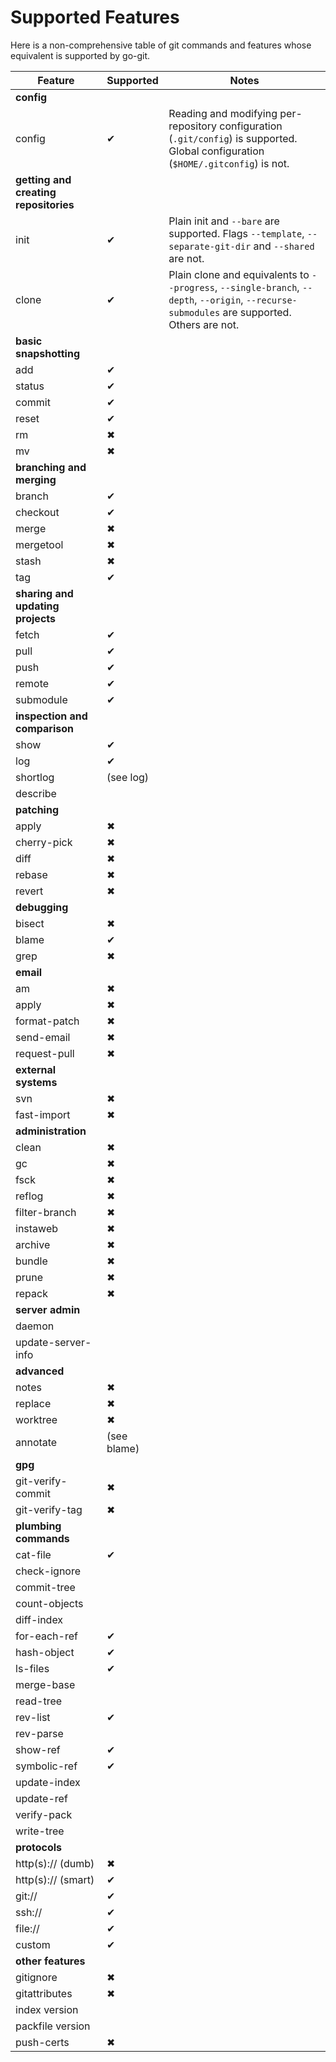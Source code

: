 Supported Features
==================

Here is a non-comprehensive table of git commands and features whose equivalent
is supported by go-git.

| Feature | Supported | Notes |
|---------|-----------|-------|
| **config** ||
| config | ✔ | Reading and modifying per-repository configuration (`.git/config`) is supported. Global configuration (`$HOME/.gitconfig`) is not. |
| **getting and creating repositories** ||
| init | ✔ | Plain init and `--bare` are supported. Flags `--template`, `--separate-git-dir` and `--shared` are not. |
| clone | ✔ | Plain clone and equivalents to `--progress`,  `--single-branch`, `--depth`, `--origin`, `--recurse-submodules` are supported. Others are not. | 
| **basic snapshotting** ||
| add | ✔ |
| status | ✔ |
| commit | ✔ |
| reset | ✔ |
| rm | ✖ |
| mv | ✖ |
| **branching and merging** ||
| branch | ✔ |
| checkout | ✔ |
| merge | ✖ |
| mergetool | ✖ |
| stash | ✖ |
| tag | ✔ |
| **sharing and updating projects** ||
| fetch | ✔ |
| pull | ✔ |
| push | ✔ |
| remote | ✔ |
| submodule | ✔ |
| **inspection and comparison** ||
| show | ✔ |
| log | ✔ |
| shortlog | (see log) |
| describe | |
| **patching** ||
| apply | ✖ |
| cherry-pick | ✖ |
| diff | ✖ |
| rebase | ✖ |
| revert | ✖ |
| **debugging** ||
| bisect | ✖ |
| blame | ✔ |
| grep | ✖ |
| **email** ||
| am | ✖ |
| apply | ✖ |
| format-patch | ✖ |
| send-email | ✖ |
| request-pull | ✖ |
| **external systems** ||
| svn | ✖ |
| fast-import | ✖ |
| **administration** ||
| clean | ✖ |
| gc | ✖ |
| fsck | ✖ |
| reflog | ✖ |
| filter-branch | ✖ |
| instaweb | ✖ |
| archive | ✖ |
| bundle | ✖ |
| prune | ✖ |
| repack | ✖ |
| **server admin** ||
| daemon | |
| update-server-info | |
| **advanced** ||
| notes | ✖ |
| replace | ✖ |
| worktree | ✖ |
| annotate | (see blame) |
| **gpg** ||
| git-verify-commit | ✖ |
| git-verify-tag | ✖ |
| **plumbing commands** ||
| cat-file | ✔ |
| check-ignore | |
| commit-tree | |
| count-objects | |
| diff-index | |
| for-each-ref | ✔ |
| hash-object | ✔ |
| ls-files | ✔ |
| merge-base | |
| read-tree | |
| rev-list | ✔ |
| rev-parse | |
| show-ref | ✔ |
| symbolic-ref | ✔ |
| update-index | |
| update-ref | |
| verify-pack | |
| write-tree | |
| **protocols** | |
| http(s):// (dumb) | ✖ |
| http(s):// (smart) | ✔ |
| git:// | ✔ |
| ssh:// | ✔ |
| file:// | ✔ |
| custom | ✔ |
| **other features** ||
| gitignore | ✖ |
| gitattributes | ✖ |
| index version | |
| packfile version | |
| push-certs | ✖ |
